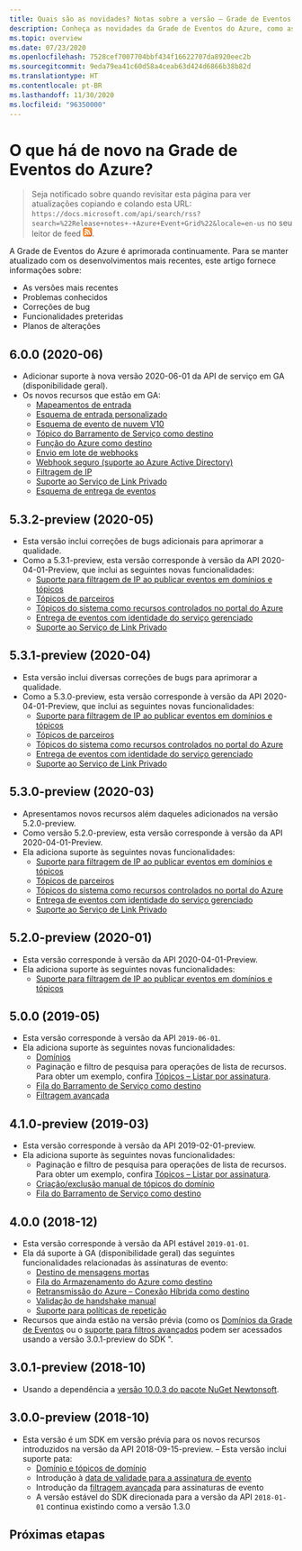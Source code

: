 ```yaml
---
title: Quais são as novidades? Notas sobre a versão – Grade de Eventos do Azure
description: Conheça as novidades da Grade de Eventos do Azure, como as últimas notas sobre a versão, problemas conhecidos, correções de bugs, funcionalidades preteridas e alterações futuras.
ms.topic: overview
ms.date: 07/23/2020
ms.openlocfilehash: 7528cef7007704bbf434f16622707da8920eec2b
ms.sourcegitcommit: 9eda79ea41c60d58a4ceab63d424d6866b38b82d
ms.translationtype: HT
ms.contentlocale: pt-BR
ms.lasthandoff: 11/30/2020
ms.locfileid: "96350000"
---
```

# <a name="whats-new-in-azure-event-grid"></a>O que há de novo na Grade de Eventos do Azure?

>Seja notificado sobre quando revisitar esta página para ver atualizações copiando e colando esta URL: `https://docs.microsoft.com/api/search/rss?search=%22Release+notes+-+Azure+Event+Grid%22&locale=en-us` no seu leitor de feed ![ícone do leitor de RSS feed](./media/whats-new/feed-icon-16x16.png).

A Grade de Eventos do Azure é aprimorada continuamente. Para se manter atualizado com os desenvolvimentos mais recentes, este artigo fornece informações sobre:

- As versões mais recentes
- Problemas conhecidos
- Correções de bug
- Funcionalidades preteridas
- Planos de alterações

## <a name="600-2020-06"></a>6.0.0 (2020-06)
- Adicionar suporte à nova versão 2020-06-01 da API de serviço em GA (disponibilidade geral).
- Os novos recursos que estão em GA:
    - [Mapeamentos de entrada](input-mappings.md)
    - [Esquema de entrada personalizado](input-mappings.md)
    - [Esquema de evento de nuvem V10](cloud-event-schema.md)
    - [Tópico do Barramento de Serviço como destino](handler-service-bus.md)
    - [Função do Azure como destino](handler-functions.md)
    - [Envio em lote de webhooks](./edge/delivery-output-batching.md)
    - [Webhook seguro (suporte ao Azure Active Directory)](secure-webhook-delivery.md)
    - [Filtragem de IP](configure-firewall.md)
    - [Suporte ao Serviço de Link Privado](configure-private-endpoints.md)
    - [Esquema de entrega de eventos](event-schema.md)

## <a name="532-preview-2020-05"></a>5.3.2-preview (2020-05)
- Esta versão inclui correções de bugs adicionais para aprimorar a qualidade.
- Como a 5.3.1-preview, esta versão corresponde à versão da API 2020-04-01-Preview, que inclui as seguintes novas funcionalidades: 
    - [Suporte para filtragem de IP ao publicar eventos em domínios e tópicos](configure-firewall.md)
    - [Tópicos de parceiros](./partner-events-overview.md)
    - [Tópicos do sistema como recursos controlados no portal do Azure](system-topics.md)
    - [Entrega de eventos com identidade do serviço gerenciado](managed-service-identity.md) 
    - [Suporte ao Serviço de Link Privado](configure-private-endpoints.md)

## <a name="531-preview-2020-04"></a>5.3.1-preview (2020-04)
- Esta versão inclui diversas correções de bugs para aprimorar a qualidade.
- Como a 5.3.0-preview, esta versão corresponde à versão da API 2020-04-01-Preview, que inclui as seguintes novas funcionalidades: 
    - [Suporte para filtragem de IP ao publicar eventos em domínios e tópicos](configure-firewall.md)
    - [Tópicos de parceiros](./partner-events-overview.md)
    - [Tópicos do sistema como recursos controlados no portal do Azure](system-topics.md)
    - [Entrega de eventos com identidade do serviço gerenciado](managed-service-identity.md) 
    - [Suporte ao Serviço de Link Privado](configure-private-endpoints.md)

## <a name="530-preview-2020-03"></a>5.3.0-preview (2020-03)
- Apresentamos novos recursos além daqueles adicionados na versão 5.2.0-preview. 
- Como versão 5.2.0-preview, esta versão corresponde à versão da API 2020-04-01-Preview.
- Ela adiciona suporte às seguintes novas funcionalidades: 
    - [Suporte para filtragem de IP ao publicar eventos em domínios e tópicos](configure-firewall.md)
    - [Tópicos de parceiros](./partner-events-overview.md)
    - [Tópicos do sistema como recursos controlados no portal do Azure](system-topics.md)
    - [Entrega de eventos com identidade do serviço gerenciado](managed-service-identity.md) 
    - [Suporte ao Serviço de Link Privado](configure-private-endpoints.md)

## <a name="520-preview-2020-01"></a>5.2.0-preview (2020-01)
- Esta versão corresponde à versão da API 2020-04-01-Preview.
- Ela adiciona suporte às seguintes novas funcionalidades:
    - [Suporte para filtragem de IP ao publicar eventos em domínios e tópicos](configure-firewall.md)

## <a name="500-2019-05"></a>5.0.0 (2019-05)
- Esta versão corresponde à versão da API `2019-06-01`.
- Ela adiciona suporte às seguintes novas funcionalidades:
    * [Domínios](event-domains.md)
    * Paginação e filtro de pesquisa para operações de lista de recursos. Para obter um exemplo, confira [Tópicos – Listar por assinatura](/rest/api/eventgrid/version2020-04-01-preview/topics/listbysubscription).
    * [Fila do Barramento de Serviço como destino](handler-service-bus.md)
    * [Filtragem avançada](event-filtering.md#advanced-filtering)

## <a name="410-preview-2019-03"></a>4.1.0-preview (2019-03)
- Esta versão corresponde à versão da API 2019-02-01-preview.
- Ela adiciona suporte às seguintes novas funcionalidades:
    * Paginação e filtro de pesquisa para operações de lista de recursos. Para obter um exemplo, confira [Tópicos – Listar por assinatura](/rest/api/eventgrid/version2020-04-01-preview/topics/listbysubscription).
    * [Criação/exclusão manual de tópicos do domínio](how-to-event-domains.md)
    * [Fila do Barramento de Serviço como destino](handler-service-bus.md)

## <a name="400-2018-12"></a>4.0.0 (2018-12)
- Esta versão corresponde à versão da API estável `2019-01-01`.
- Ela dá suporte à GA (disponibilidade geral) das seguintes funcionalidades relacionadas às assinaturas de evento:
    * [Destino de mensagens mortas](manage-event-delivery.md)
    * [Fila do Armazenamento do Azure como destino](handler-storage-queues.md)
    * [Retransmissão do Azure – Conexão Híbrida como destino](handler-relay-hybrid-connections.md)
    * [Validação de handshake manual](webhook-event-delivery.md)
    * [Suporte para políticas de repetição](delivery-and-retry.md)
- Recursos que ainda estão na versão prévia (como os [Domínios da Grade de Eventos](event-domains.md) ou o [suporte para filtros avançados](event-filtering.md#advanced-filtering) podem ser acessados usando a versão 3.0.1-preview do SDK ".

## <a name="301-preview-2018-10"></a>3.0.1-preview (2018-10)
- Usando a dependência a [versão 10.0.3 do pacote NuGet Newtonsoft](https://www.nuget.org/packages/Newtonsoft.Json/10.0.3).

## <a name="300-preview-2018-10"></a>3.0.0-preview (2018-10)
- Esta versão é um SDK em versão prévia para os novos recursos introduzidos na versão da API 2018-09-15-preview. – Esta versão inclui suporte pata:
    - [Domínio e tópicos de domínio](event-domains.md)
    - Introdução à [data de validade para a assinatura de evento](concepts.md#event-subscription-expiration)
    - Introdução da [filtragem avançada](event-filtering.md#advanced-filtering) para assinaturas de evento
    - A versão estável do SDK direcionada para a versão da API `2018-01-01` continua existindo como a versão 1.3.0

## <a name="next-steps"></a>Próximas etapas
